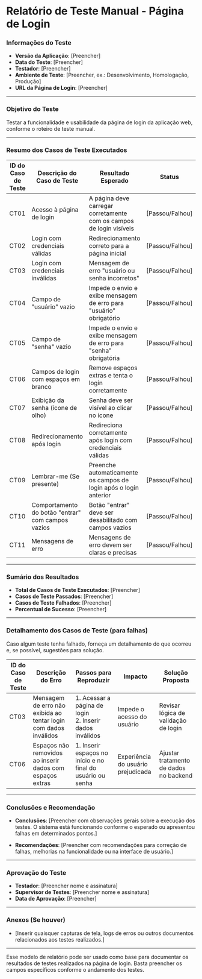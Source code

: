 # **Relatório de Teste Manual - Página de Login**

### **Informações do Teste**
- **Versão da Aplicação**: [Preencher]
- **Data do Teste**: [Preencher]
- **Testador**: [Preencher]
- **Ambiente de Teste**: [Preencher, ex.: Desenvolvimento, Homologação, Produção]
- **URL da Página de Login**: [Preencher]

---

### **Objetivo do Teste**
Testar a funcionalidade e usabilidade da página de login da aplicação web, conforme o roteiro de teste manual.

---

### **Resumo dos Casos de Teste Executados**
| **ID do Caso de Teste** | **Descrição do Caso de Teste**                                  | **Resultado Esperado**                                             | **Status**   | **Comentários**        |
|-------------------------|------------------------------------------------------------------|-------------------------------------------------------------------|--------------|------------------------|
| CT01                    | Acesso à página de login                                        | A página deve carregar corretamente com os campos de login visíveis| [Passou/Falhou] | [Preencher]            |
| CT02                    | Login com credenciais válidas                                   | Redirecionamento correto para a página inicial                   | [Passou/Falhou] | [Preencher]            |
| CT03                    | Login com credenciais inválidas                                 | Mensagem de erro "usuário ou senha incorretos"                    | [Passou/Falhou] | [Preencher]            |
| CT04                    | Campo de "usuário" vazio                                        | Impede o envio e exibe mensagem de erro para "usuário" obrigatório| [Passou/Falhou] | [Preencher]            |
| CT05                    | Campo de "senha" vazio                                          | Impede o envio e exibe mensagem de erro para "senha" obrigatória | [Passou/Falhou] | [Preencher]            |
| CT06                    | Campos de login com espaços em branco                           | Remove espaços extras e tenta o login corretamente               | [Passou/Falhou] | [Preencher]            |
| CT07                    | Exibição da senha (ícone de olho)                               | Senha deve ser visível ao clicar no ícone                         | [Passou/Falhou] | [Preencher]            |
| CT08                    | Redirecionamento após login                                    | Redireciona corretamente após login com credenciais válidas     | [Passou/Falhou] | [Preencher]            |
| CT09                    | Lembrar-me (Se presente)                                        | Preenche automaticamente os campos de login após o login anterior| [Passou/Falhou] | [Preencher]            |
| CT10                    | Comportamento do botão "entrar" com campos vazios               | Botão "entrar" deve ser desabilitado com campos vazios           | [Passou/Falhou] | [Preencher]            |
| CT11                    | Mensagens de erro                                              | Mensagens de erro devem ser claras e precisas                    | [Passou/Falhou] | [Preencher]            |

---

### **Sumário dos Resultados**

- **Total de Casos de Teste Executados**: [Preencher]
- **Casos de Teste Passados**: [Preencher]
- **Casos de Teste Falhados**: [Preencher]
- **Percentual de Sucesso**: [Preencher]
  
---

### **Detalhamento dos Casos de Teste (para falhas)**

Caso algum teste tenha falhado, forneça um detalhamento do que ocorreu e, se possível, sugestões para solução.

| **ID do Caso de Teste** | **Descrição do Erro**                                           | **Passos para Reproduzir**                                        | **Impacto**           | **Solução Proposta**          |
|-------------------------|-----------------------------------------------------------------|------------------------------------------------------------------|-----------------------|-------------------------------|
| CT03                    | Mensagem de erro não exibida ao tentar login com dados inválidos| 1. Acessar a página de login<br>2. Inserir dados inválidos        | Impede o acesso do usuário| Revisar lógica de validação de login |
| CT06                    | Espaços não removidos ao inserir dados com espaços extras      | 1. Inserir espaços no início e no final do usuário ou senha      | Experiência do usuário prejudicada | Ajustar tratamento de dados no backend |
  
---

### **Conclusões e Recomendação**
- **Conclusões**: 
  [Preencher com observações gerais sobre a execução dos testes. O sistema está funcionando conforme o esperado ou apresentou falhas em determinados pontos.]
  
- **Recomendações**:
  [Preencher com recomendações para correção de falhas, melhorias na funcionalidade ou na interface de usuário.]

---

### **Aprovação do Teste**
- **Testador**: [Preencher nome e assinatura]
- **Supervisor de Testes**: [Preencher nome e assinatura]
- **Data de Aprovação**: [Preencher]

---

### **Anexos (Se houver)**
- [Inserir quaisquer capturas de tela, logs de erros ou outros documentos relacionados aos testes realizados.]

---

Esse modelo de relatório pode ser usado como base para documentar os resultados de testes realizados na página de login. Basta preencher os campos específicos conforme o andamento dos testes.